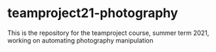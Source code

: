 # teamproject21-photography
This is the repository for the teamproject course, summer term 2021, working on automating photography manipulation

